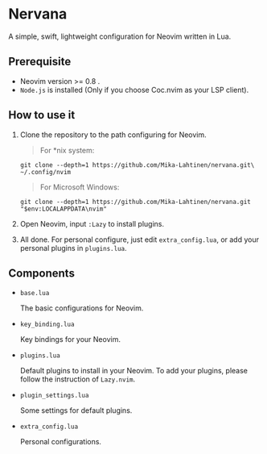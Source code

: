 # Nervana

A simple, swift, lightweight configuration for Neovim written in Lua.

## Prerequisite

- Neovim version >= 0.8 .
- `Node.js` is installed (Only if you choose Coc.nvim as your LSP client).

## How to use it

1. Clone the repository to the path configuring for Neovim.
   
   > For *nix system:
   ```shell
   git clone --depth=1 https://github.com/Mika-Lahtinen/nervana.git\
   ~/.config/nvim
   ```

   > For Microsoft Windows:
   ```shell
   git clone --depth=1 https://github.com/Mika-Lahtinen/nervana.git "$env:LOCALAPPDATA\nvim"
   ```

2. Open Neovim, input `:Lazy` to install plugins.
3. All done. For personal configure, just edit `extra_config.lua`, or add your personal plugins in `plugins.lua`.

## Components

- `base.lua`
  
  The basic configurations for Neovim.

- `key_binding.lua`
  
  Key bindings for your Neovim. 

- `plugins.lua`
  
  Default plugins to install in your Neovim.
  To add your plugins, please follow the instruction of `Lazy.nvim`.

- `plugin_settings.lua`
  
  Some settings for default plugins.

- `extra_config.lua`
  
  Personal configurations.
